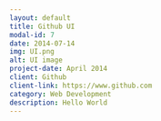 ```yaml
---
layout: default
title: Github UI
modal-id: 7
date: 2014-07-14
img: UI.png
alt: UI image
project-date: April 2014
client: Github
client-link: https://www.github.com
category: Web Development
description: Hello World
---
```

